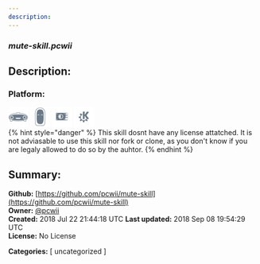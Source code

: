 ```yaml
---
description: 
---
```


### _mute-skill.pcwii_  
## Description:  
  
  
  
### Platform:  
 ![Mark I](../.gitbook/assets/mark-1-icon.png)  ![Mark II](../.gitbook/assets/mark-2-icon.png)  ![Picroft](../.gitbook/assets/picroft-icon.png)  ![plasmoid](../.gitbook/assets/kde.png)   
{% hint style="danger" %}
This skill dosnt have any license attatched. It is not adviasable to use this skill nor fork or clone, as you don't know if you are legaly allowed to do so by the auhtor.
{% endhint %}
  
## Summary:  
**Github:** [https://github.com/pcwii/mute-skill](https://github.com/pcwii/mute-skill)  
**Owner:** [@pcwii](https://github.com/pcwii)  
**Created:** 2018 Jul 22 21:44:18 UTC  **Last updated:** 2018 Sep 08 19:54:29 UTC  
**License:** No License  
  
**Categories:** [ uncategorized ]   
